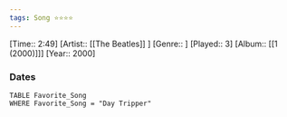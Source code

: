 ```yaml
---
tags: Song ⭐⭐⭐⭐ 
---
```

[Time:: 2:49]
[Artist:: [[The Beatles]] ]
[Genre:: ]
[Played:: 3]
[Album:: [[1 (2000)]]]
[Year:: 2000]
### Dates
````dataview
TABLE Favorite_Song
WHERE Favorite_Song = "Day Tripper"
````